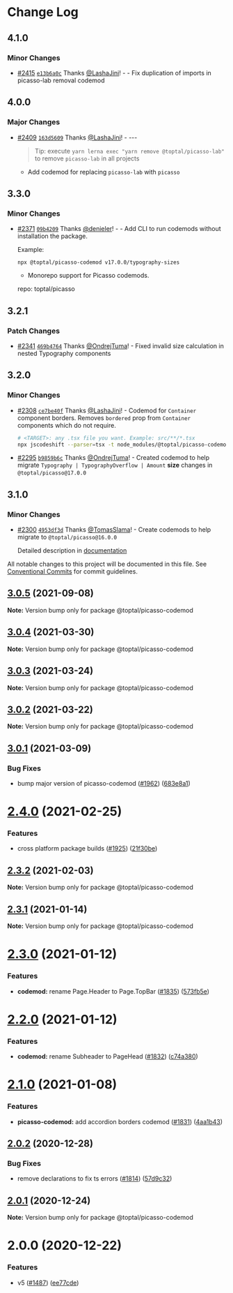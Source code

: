 # Change Log

## 4.1.0

### Minor Changes

- [#2415](https://github.com/toptal/picasso/pull/2415) [`e13b6a0c`](https://github.com/toptal/picasso/commit/e13b6a0c2d300471a2708f843e4f1b460bacc412) Thanks [@LashaJini](https://github.com/LashaJini)! - - Fix duplication of imports in picasso-lab removal codemod

## 4.0.0

### Major Changes

- [#2409](https://github.com/toptal/picasso/pull/2409) [`163d5609`](https://github.com/toptal/picasso/commit/163d56095fd29689e9700cabbc06fb36692bf710) Thanks [@LashaJini](https://github.com/LashaJini)! - ---

  > Tip: execute `yarn lerna exec "yarn remove @toptal/picasso-lab"` to remove `picasso-lab` in all projects

  - Add codemod for replacing `picasso-lab` with `picasso`

## 3.3.0

### Minor Changes

- [#2371](https://github.com/toptal/picasso/pull/2371) [`09b4209`](https://github.com/toptal/picasso/commit/09b4209) Thanks [@denieler](https://github.com/denieler)! - - Add CLI to run codemods without installation the package.

  Example:

  ```
  npx @toptal/picasso-codemod v17.0.0/typography-sizes
  ```

  - Monorepo support for Picasso codemods.

  repo: toptal/picasso

## 3.2.1

### Patch Changes

- [#2341](https://github.com/toptal/picasso/pull/2341) [`469b4764`](https://github.com/toptal/picasso/commit/469b4764f999d2307c4bbed2a97a2ac6e9507b01) Thanks [@OndrejTuma](https://github.com/OndrejTuma)! - Fixed invalid size calculation in nested Typography components

## 3.2.0

### Minor Changes

- [#2308](https://github.com/toptal/picasso/pull/2308) [`ce7be40f`](https://github.com/toptal/picasso/commit/ce7be40fbfb04536058cc94b03ccf86f7125529b) Thanks [@LashaJini](https://github.com/LashaJini)! - Codemod for `Container` component borders. Removes `bordered` prop from
  `Container` components which do not require.

  ```bash
  # <TARGET>: any .tsx file you want. Example: src/**/*.tsx
  npx jscodeshift --parser=tsx -t node_modules/@toptal/picasso-codemod/v17.0.0/container-borders/container-borders.ts <TARGET>
  ```

* [#2295](https://github.com/toptal/picasso/pull/2295) [`b9859b6c`](https://github.com/toptal/picasso/commit/b9859b6c246f582d336250b7df45e6c284902299) Thanks [@OndrejTuma](https://github.com/OndrejTuma)! - Created codemod to help migrate `Typography | TypographyOverflow | Amount` **size** changes in `@toptal/picasso@17.0.0`

## 3.1.0

### Minor Changes

- [#2300](https://github.com/toptal/picasso/pull/2300) [`4953df3d`](https://github.com/toptal/picasso/commit/4953df3d2642c704b404ff565e63c3d53b415832) Thanks [@TomasSlama](https://github.com/TomasSlama)! - Create codemods to help migrate to `@toptal/picasso@16.0.0`

  Detailed description in [documentation](https://github.com/toptal/picasso/tree/master/packages/picasso-codemod#v1600)

All notable changes to this project will be documented in this file.
See [Conventional Commits](https://conventionalcommits.org) for commit guidelines.

## [3.0.5](https://github.com/toptal/picasso/compare/@toptal/picasso-codemod@3.0.4...@toptal/picasso-codemod@3.0.5) (2021-09-08)

**Note:** Version bump only for package @toptal/picasso-codemod

## [3.0.4](https://github.com/toptal/picasso/compare/@toptal/picasso-codemod@3.0.3...@toptal/picasso-codemod@3.0.4) (2021-03-30)

**Note:** Version bump only for package @toptal/picasso-codemod

## [3.0.3](https://github.com/toptal/picasso/compare/@toptal/picasso-codemod@3.0.2...@toptal/picasso-codemod@3.0.3) (2021-03-24)

**Note:** Version bump only for package @toptal/picasso-codemod

## [3.0.2](https://github.com/toptal/picasso/compare/@toptal/picasso-codemod@3.0.1...@toptal/picasso-codemod@3.0.2) (2021-03-22)

**Note:** Version bump only for package @toptal/picasso-codemod

## [3.0.1](https://github.com/toptal/picasso/compare/@toptal/picasso-codemod@2.4.0...@toptal/picasso-codemod@3.0.1) (2021-03-09)

### Bug Fixes

- bump major version of picasso-codemod ([#1962](https://github.com/toptal/picasso/issues/1962)) ([683e8a1](https://github.com/toptal/picasso/commit/683e8a16c1a512a3d85afd47b813b5d95f20b150))

# [2.4.0](https://github.com/toptal/picasso/compare/@toptal/picasso-codemod@2.3.2...@toptal/picasso-codemod@2.4.0) (2021-02-25)

### Features

- cross platform package builds ([#1925](https://github.com/toptal/picasso/issues/1925)) ([21f30be](https://github.com/toptal/picasso/commit/21f30beeb360fcc67c88d70af5c3234d8dcfe213))

## [2.3.2](https://github.com/toptal/picasso/compare/@toptal/picasso-codemod@2.3.1...@toptal/picasso-codemod@2.3.2) (2021-02-03)

**Note:** Version bump only for package @toptal/picasso-codemod

## [2.3.1](https://github.com/toptal/picasso/compare/@toptal/picasso-codemod@2.3.0...@toptal/picasso-codemod@2.3.1) (2021-01-14)

**Note:** Version bump only for package @toptal/picasso-codemod

# [2.3.0](https://github.com/toptal/picasso/compare/@toptal/picasso-codemod@2.2.0...@toptal/picasso-codemod@2.3.0) (2021-01-12)

### Features

- **codemod:** rename Page.Header to Page.TopBar ([#1835](https://github.com/toptal/picasso/issues/1835)) ([573fb5e](https://github.com/toptal/picasso/commit/573fb5e56d776b9b9413532be247c9fc1b51637c))

# [2.2.0](https://github.com/toptal/picasso/compare/@toptal/picasso-codemod@2.1.0...@toptal/picasso-codemod@2.2.0) (2021-01-12)

### Features

- **codemod:** rename Subheader to PageHead ([#1832](https://github.com/toptal/picasso/issues/1832)) ([c74a380](https://github.com/toptal/picasso/commit/c74a380f5f449d398016361b821a1cd259fa1256))

# [2.1.0](https://github.com/toptal/picasso/compare/@toptal/picasso-codemod@2.0.2...@toptal/picasso-codemod@2.1.0) (2021-01-08)

### Features

- **picasso-codemod:** add accordion borders codemod ([#1831](https://github.com/toptal/picasso/issues/1831)) ([4aa1b43](https://github.com/toptal/picasso/commit/4aa1b43a8d3b0ef55b50cfc49b50c4e52d24be5e))

## [2.0.2](https://github.com/toptal/picasso/compare/@toptal/picasso-codemod@2.0.1...@toptal/picasso-codemod@2.0.2) (2020-12-28)

### Bug Fixes

- remove declarations to fix ts errors ([#1814](https://github.com/toptal/picasso/issues/1814)) ([57d9c32](https://github.com/toptal/picasso/commit/57d9c32cc46c26b66b067a2b3285006d025ff897))

## [2.0.1](https://github.com/toptal/picasso/compare/@toptal/picasso-codemod@2.0.0...@toptal/picasso-codemod@2.0.1) (2020-12-24)

**Note:** Version bump only for package @toptal/picasso-codemod

# 2.0.0 (2020-12-22)

### Features

- v5 ([#1487](https://github.com/toptal/picasso/issues/1487)) ([ee77cde](https://github.com/toptal/picasso/commit/ee77cde12f8f7670f50958ae3973327eb513d9f9))
